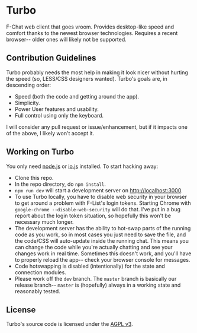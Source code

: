# Turbo

F-Chat web client that goes vroom. Provides desktop-like speed and comfort thanks to the newest browser technologies. Requires a recent browser-- older ones will likely not be supported.

## Contribution Guidelines

Turbo probably needs the most help in making it look nicer without hurting the speed (so, LESS/CSS designers wanted). Turbo's goals are, in descending order:

  * Speed (both the code and getting around the app).
  * Simplicity.
  * Power User features and usability.
  * Full control using only the keyboard.

I will consider any pull request or issue/enhancement, but if it impacts one of the above, I likely won't accept it.

## Working on Turbo

You only need [node.js](https://nodejs.org/) or [io.js](https://iojs.org/en/index.html) installed. To start hacking away:

  * Clone this repo.
  * In the repo directory, do `npm install`.
  * `npm run dev` will start a development server on [http://localhost:3000](http://localhost:3000).
  * To use Turbo locally, you have to disable web security in your browser to get around a problem with F-List's login tokens. Starting Chrome with `google-chrome --disable-web-security` will do that. I've put in a bug report about the login token situation, so hopefully this won't be necessary much longer.
  * The development server has the ability to hot-swap parts of the running code as you work, so in most cases you just need to save the file, and the code/CSS will auto-update inside the running chat. This means you can change the code while you're actually chatting and see your changes work in real time. Sometimes this doesn't work, and you'll have to properly reload the app-- check your browser console for messages.
  * Code hotswapping is disabled (intentionally) for the state and connection modules.
  * Please work off the `dev` branch. The `master` branch is basically our release branch-- `master` is (hopefully) always in a working state and reasonably tested.

## License

Turbo's source code is licensed under the [AGPL v3](http://www.gnu.org/licenses/agpl-3.0.en.html).

